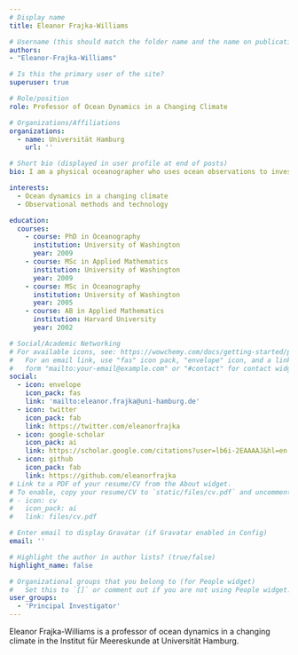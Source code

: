 ```yaml
---
# Display name
title: Eleanor Frajka-Williams

# Username (this should match the folder name and the name on publications)
authors:
- "Eleanor-Frajka-Williams"

# Is this the primary user of the site?
superuser: true

# Role/position
role: Professor of Ocean Dynamics in a Changing Climate

# Organizations/Affiliations
organizations:
  - name: Universität Hamburg
    url: ''

# Short bio (displayed in user profile at end of posts)
bio: I am a physical oceanographer who uses ocean observations to investigate ocean dynamics and circulation in a changing climate. I have a particular interest in problems spanning scales (from micro- to large-scale) or spheres (biogeosphere, cryosphere, atmosphere), and in methods that leverage traditional observations with new platforms and satellite data.

interests:
  - Ocean dynamics in a changing climate
  - Observational methods and technology

education:
  courses:
    - course: PhD in Oceanography
      institution: University of Washington
      year: 2009
    - course: MSc in Applied Mathematics
      institution: University of Washington
      year: 2009
    - course: MSc in Oceanography
      institution: University of Washington
      year: 2005
    - course: AB in Applied Mathematics
      institution: Harvard University
      year: 2002

# Social/Academic Networking
# For available icons, see: https://wowchemy.com/docs/getting-started/page-builder/#icons
#   For an email link, use "fas" icon pack, "envelope" icon, and a link in the
#   form "mailto:your-email@example.com" or "#contact" for contact widget.
social:
  - icon: envelope
    icon_pack: fas
    link: 'mailto:eleanor.frajka@uni-hamburg.de'
  - icon: twitter
    icon_pack: fab
    link: https://twitter.com/eleanorfrajka
  - icon: google-scholar
    icon_pack: ai
    link: https://scholar.google.com/citations?user=lb6i-2EAAAAJ&hl=en
  - icon: github
    icon_pack: fab
    link: https://github.com/eleanorfrajka
# Link to a PDF of your resume/CV from the About widget.
# To enable, copy your resume/CV to `static/files/cv.pdf` and uncomment the lines below.
# - icon: cv
#   icon_pack: ai
#   link: files/cv.pdf

# Enter email to display Gravatar (if Gravatar enabled in Config)
email: ''

# Highlight the author in author lists? (true/false)
highlight_name: false

# Organizational groups that you belong to (for People widget)
#   Set this to `[]` or comment out if you are not using People widget.
user_groups:
  - 'Principal Investigator'
---
```


Eleanor Frajka-Williams is a professor of ocean dynamics in a changing climate in the Institut für Meereskunde at Universität Hamburg.

